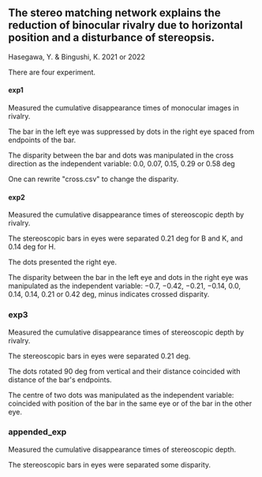 ## The stereo matching network explains the reduction of binocular rivalry due to horizontal position and a disturbance of stereopsis.

Hasegawa, Y. & Bingushi, K. 2021 or 2022

There are four experiment.

#### exp1

Measured the cumulative disappearance times of monocular images in rivalry.

The bar in the left eye was suppressed by dots in the right eye spaced from endpoints of the bar.

The disparity between the bar and dots was manipulated in the cross direction as the independent variable: 0.0, 0.07, 0.15, 0.29 or 0.58 deg

One can rewrite "cross.csv" to change the disparity.


#### exp2

Measured the cumulative disappearance times of stereoscopic depth by rivalry.

The stereoscopic bars in eyes were separated 0.21 deg for B and K, and 0.14 deg for H.

The dots presented the right eye.

The disparity between the bar in the left eye and dots in the right eye was manipulated as the independent variable: −0.7, −0.42, −0.21, −0.14, 0.0, 0.14, 0.14, 0.21 or 0.42 deg, minus indicates crossed disparity.


### exp3

Measured the cumulative disappearance times of stereoscopic depth by rivalry.

The stereoscopic bars in eyes were separated 0.21 deg.

The dots rotated 90 deg from vertical and their distance coincided with distance of the bar's endpoints.

The centre of two dots was manipulated as the independent variable: coincided with position of the bar in the same eye or of the bar in the other eye.


### appended_exp

Measured the cumulative disappearance times of stereoscopic depth.

The stereoscopic bars in eyes were separated some disparity.

